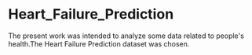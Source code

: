 # Heart_Failure_Prediction
The present work was intended to analyze some data related to people's health.The Heart Failure Prediction dataset was chosen.
